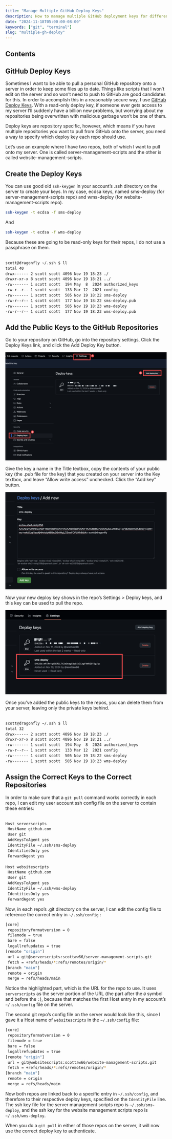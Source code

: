 ```yaml
---
title: "Manage Multiple GitHub Deploy Keys"
description: How to manage multiple GitHub deployment keys for different repos from one user account.
date: "2024-11-18T05:00:00-08:00"
keywords: ["git", "terminal"]
slug: "multiple-gh-deploy"
---
```

## Contents

## GitHub Deploy Keys

Sometimes I want to be able to pull a personal GitHub repository onto a server in order to keep some files up to date. Things like scripts that I won’t edit on the server and so won’t need to push to GitHub are good candidates for this. In order to accomplish this in a reasonably secure way, I use [GitHub Deploy Keys](https://docs.github.com/en/authentication/connecting-to-github-with-ssh/managing-deploy-keys#deploy-keys). With a read-only deploy key, if someone ever gets access to my server I’ll suddenly have a billion new problems, but worrying about my repositories being overwritten with malicious garbage won’t be one of them.

Deploy keys are repository specific, however, which means if you have multiple repositories you want to pull from GitHub onto the server, you need a way to specify which deploy key each repo should use.

Let’s use an example where I have two repos, both of which I want to pull onto my server. One is called server-management-scripts and the other is called website-management-scripts.

## Create the Deploy Keys

You can use good old `ssh-keygen` in your account’s .ssh directory on the server to create your keys. In my case, ecdsa keys, named sms-deploy (for server-management-scripts repo) and wms-deploy (for website-management-scripts repo).

```bash title="~/.ssh/"
ssh-keygen -t ecdsa -f sms-deploy
```

And

```bash title="~/.ssh/"
ssh-keygen -t ecdsa -f wms-deploy
```

Because these are going to be read-only keys for their repos, I do not use a passphrase on them.

```bash title="~/.ssh/"

scott@dragonfly ~/.ssh $ ll
total 40
drwx------ 2 scott scott 4096 Nov 19 18:23 ./
drwxr-xr-x 8 scott scott 4096 Nov 19 18:21 ../
-rw------- 1 scott scott  194 May  8  2024 authorized_keys
-rw-r--r-- 1 scott scott  133 Mar 12  2021 config
-rw------- 1 scott scott  505 Nov 19 18:22 sms-deploy
-rw-r--r-- 1 scott scott  177 Nov 19 18:22 sms-deploy.pub
-rw------- 1 scott scott  505 Nov 19 18:23 wms-deploy
-rw-r--r-- 1 scott scott  177 Nov 19 18:23 wms-deploy.pub

```

## Add the Public Keys to the GitHub Repositories

Go to your repository on GitHub, go into the repository settings, Click the Deploy Keys link, and click the Add Deploy Key button.

[![SettingsDeployAdd](../../assets/images/posts/SettingsDeployAdd-E6F887B2-4CDB-4CC5-86E2-7E939C21F850.png)](/images/posts/SettingsDeployAdd-E6F887B2-4CDB-4CC5-86E2-7E939C21F850.jpg)

Give the key a name in the Title textbox, copy the contents of your public key (the .pub file for the key) that you created on your server into the Key textbox, and leave “Allow write access” unchecked. Click the “Add key” button.

[![DeployKeysAddNew](../../assets/images/posts/DeployKeysAddNew-E6F887B2-4CDB-4CC5-86E2-7E939C21F850.png)](/images/posts/DeployKeysAddNew-E6F887B2-4CDB-4CC5-86E2-7E939C21F850.jpg)

Now your new deploy key shows in the repo’s Settings > Deploy keys, and this key can be used to pull the repo.

[![NewDeployKey](../../assets/images/posts/NewDeployKey-E6F887B2-4CDB-4CC5-86E2-7E939C21F850.png)](/images/posts/NewDeployKey-E6F887B2-4CDB-4CC5-86E2-7E939C21F850.jpg)

Once you’ve added the public keys to the repos, you can delete them from your server, leaving only the private keys behind.

```bash title="~/.ssh/"

scott@dragonfly ~/.ssh $ ll
total 32
drwx------ 2 scott scott 4096 Nov 19 18:23 ./
drwxr-xr-x 8 scott scott 4096 Nov 19 18:21 ../
-rw------- 1 scott scott  194 May  8  2024 authorized_keys
-rw-r--r-- 1 scott scott  133 Mar 12  2021 config
-rw------- 1 scott scott  505 Nov 19 18:22 sms-deploy
-rw------- 1 scott scott  505 Nov 19 18:23 wms-deploy

```

## Assign the Correct Keys to the Correct Repositories

In order to make sure that a `git pull` command works correctly in each repo, I can edit my user account ssh config file on the server to contain these entries:

```bash title="~/.ssh/config"

Host serverscripts
 HostName github.com
 User git
 AddKeysToAgent yes
 IdentityFile ~/.ssh/sms-deploy
 IdentitiesOnly yes
 ForwardAgent yes

Host websitescripts
 HostName github.com
 User git
 AddKeysToAgent yes
 IdentityFile ~/.ssh/wms-deploy
 IdentitiesOnly yes
 ForwardAgent yes

```

Now, in each repo’s .git directory on the server, I can edit the config file to reference the correct entry in `~/.ssh/config` :

```bash title="/usr/local/sbin/scripts/sms/.git/config" {7}
[core]
 repositoryformatversion = 0
 filemode = true
 bare = false
 logallrefupdates = true
[remote "origin"]
 url = git@serverscripts:scottaw66/server-management-scripts.git
 fetch = +refs/heads/*:refs/remotes/origin/*
[branch "main"]
 remote = origin
 merge = refs/heads/main

```

Notice the highlighted part, which is the URL for the repo to use. It uses `serverscripts` as the server portion of the URL (the part after the `@` symbol and before the `:`), because that matches the first Host entry in my account’s `~/.ssh/config` file on the server.

The second git repo’s config file on the server would look like this, since I gave it a Host name of `websitescripts` in the `~/.ssh/config` file:

```bash title="/usr/local/sbin/scripts/wms/.git/config" {7}
[core]
 repositoryformatversion = 0
 filemode = true
 bare = false
 logallrefupdates = true
[remote "origin"]
 url = git@websitescripts:scottaw66/website-management-scripts.git
 fetch = +refs/heads/*:refs/remotes/origin/*
[branch "main"]
 remote = origin
 merge = refs/heads/main

```

Now both repos are linked back to a specific entry in `~/.ssh/config`, and therefore to their respective deploy keys, specified on the `IdentityFile` line. The ssh key file for the server management scripts repo is `~/.ssh/sms-deploy`, and the ssh key for the website management scripts repo is `~/.ssh/wms-deploy`.

When you do a `git pull` in either of those repos on the server, it will now use the correct deploy key to authenticate.
